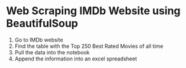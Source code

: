 # Web Scraping IMDb Website using BeautifulSoup

1. Go to IMDb website
2. Find the table with the Top 250 Best Rated Movies of all time
3. Pull the data into the notebook
4. Append the information into an excel spreadsheet
